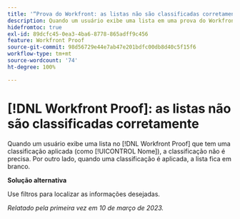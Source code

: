 ```yaml
---
title: '“Prova do Workfront: as listas não são classificadas corretamente”'
description: Quando um usuário exibe uma lista em uma prova do Workfront que tem uma classificação aplicada (como Nome), a classificação não é precisa.
hidefromtoc: true
exl-id: 89dcfc45-0ea3-4ba6-8778-865adff9c456
feature: Workfront Proof
source-git-commit: 98d56729e44e7ab47e201bdfc00db8d40c5f15f6
workflow-type: tm+mt
source-wordcount: '74'
ht-degree: 100%

---
```


# [!DNL Workfront Proof]: as listas não são classificadas corretamente

<!--Won't fix, valid issue-->

Quando um usuário exibe uma lista no [!DNL Workfront Proof] que tem uma classificação aplicada (como [!UICONTROL Nome]), a classificação não é precisa. Por outro lado, quando uma classificação é aplicada, a lista fica em branco.

**Solução alternativa**

Use filtros para localizar as informações desejadas.

_Relatado pela primeira vez em 10 de março de 2023._
